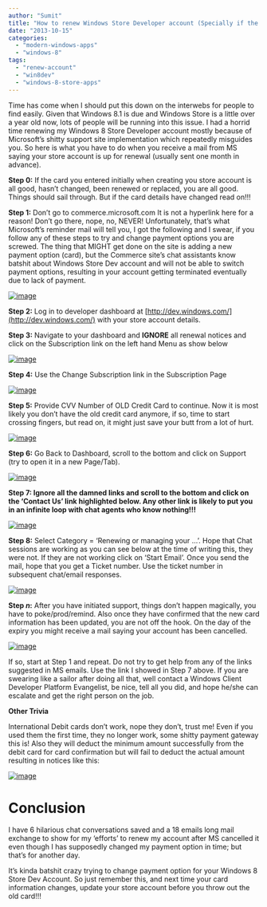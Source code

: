 ```yaml
---
author: "Sumit"
title: "How to renew Windows Store Developer account (Specially if the card you used initially has expired)"
date: "2013-10-15"
categories: 
  - "modern-windows-apps"
  - "windows-8"
tags: 
  - "renew-account"
  - "win8dev"
  - "windows-8-store-apps"
---
```


Time has come when I should put this down on the interwebs for people to find easily. Given that Windows 8.1 is due and Windows Store is a little over a year old now, lots of people will be running into this issue. I had a horrid time renewing my Windows 8 Store Developer account mostly because of Microsoft’s shitty support site implementation which repeatedly misguides you. So here is what you have to do when you receive a mail from MS saying your store account is up for renewal (usually sent one month in advance).

**Step 0:** If the card you entered initially when creating you store account is all good, hasn’t changed, been renewed or replaced, you are all good. Things should sail through. But if the card details have changed read on!!!

**Step 1:** Don’t go to commerce.microsoft.com It is not a hyperlink here for a reason! Don’t go there, nope, no, NEVER! Unfortunately, that’s what Microsoft’s reminder mail will tell you, I got the following and I swear, if you follow any of these steps to try and change payment options you are screwed. The thing that MIGHT get done on the site is adding a new payment option (card), but the Commerce site’s chat assistants know batshit about Windows Store Dev account and will not be able to switch payment options, resulting in your account getting terminated eventually due to lack of payment.

[![image](images/image_thumb2.png "image")](/images/blog/2013/10/images/image2.png)

**Step 2:** Log in to developer dashboard at [http://dev.windows.com/](http://dev.windows.com/) with your store account details.

**Step 3:** Navigate to your dashboard and **IGNORE** all renewal notices and click on the Subscription link on the left hand Menu as show below

[![image](images/image_thumb3.png "image")](/images/blog/2013/10/images/image3.png)

**Step 4:** Use the Change Subscription link in the Subscription Page

[![image](images/image_thumb4.png "image")](/images/blog/2013/10/images/image4.png)

**Step 5:** Provide CVV Number of OLD Credit Card to continue. Now it is most likely you don’t have the old credit card anymore, if so, time to start crossing fingers, but read on, it might just save your butt from a lot of hurt.

[![image](images/image_thumb5.png "image")](/images/blog/2013/10/images/image5.png)

**Step 6:** Go Back to Dashboard, scroll to the bottom and click on Support (try to open it in a new Page/Tab).

[![image](images/image_thumb6.png "image")](/images/blog/2013/10/images/image6.png)

**Step 7: Ignore all the damned links and scroll to the bottom and click on the ‘Contact Us’ link highlighted below. Any other link is likely to put you in an infinite loop with chat agents who know nothing!!!**

[![image](images/image_thumb7.png "image")](/images/blog/2013/10/images/image7.png)

**Step 8:** Select Category = ‘Renewing or managing your …’. Hope that Chat sessions are working as you can see below at the time of writing this, they were not. If they are not working click on ‘Start Email’. Once you send the mail, hope that you get a Ticket number. Use the ticket number in subsequent chat/email responses.

[![image](images/image_thumb8.png "image")](/images/blog/2013/10/images/image8.png)

**Step _n_:** After you have initiated support, things don’t happen magically, you have to poke/prod/remind. Also once they have confirmed that the new card information has been updated, you are not off the hook. On the day of the expiry you might receive a mail saying your account has been cancelled.

[![image](images/image_thumb9.png "image")](/images/blog/2013/10/images/image9.png)

If so, start at Step 1 and repeat. Do not try to get help from any of the links suggested in MS emails. Use the link I showed in Step 7 above. If you are swearing like a sailor after doing all that, well contact a Windows Client Developer Platform Evangelist, be nice, tell all you did, and hope he/she can escalate and get the right person on the job.

**Other Trivia**

International Debit cards don’t work, nope they don’t, trust me! Even if you used them the first time, they no longer work, some shitty payment gateway this is! Also they will deduct the minimum amount successfully from the debit card for card confirmation but will fail to deduct the actual amount resulting in notices like this:

[![image](images/image_thumb10.png "image")](/images/blog/2013/10/images/image10.png)

# Conclusion

I have 6 hilarious chat conversations saved and a 18 emails long mail exchange to show for my ‘efforts’ to renew my account after MS cancelled it even though I has supposedly changed my payment option in time; but that’s for another day.

It’s kinda batshit crazy trying to change payment option for your Windows 8 Store Dev Account. So just remember this, and next time your card information changes, update your store account before you throw out the old card!!!
